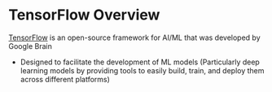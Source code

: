 # TensorFlow Overview

[TensorFlow](https://www.geeksforgeeks.org/python/introduction-to-tensorflow/) is an open-source framework for AI/ML that was developed by Google Brain

* Designed to facilitate the development of ML models (Particularly deep learning models by providing tools to easily build, train, and deploy them across different platforms)
